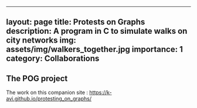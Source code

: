 
---
layout: page
title: Protests on Graphs
description: A program in C to simulate walks on city networks
img: assets/img/walkers_together.jpg
importance: 1
category: Collaborations
---

## The POG project
The work on this companion site : https://k-avi.github.io/protesting_on_graphs/

